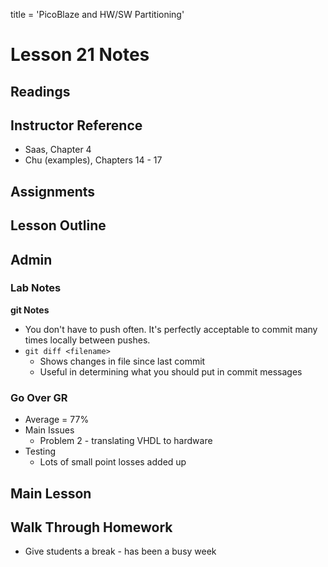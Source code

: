 title = 'PicoBlaze and HW/SW Partitioning'

# Lesson 21 Notes

## Readings

## Instructor Reference

- Saas, Chapter 4
- Chu (examples), Chapters 14 - 17

## Assignments

## Lesson Outline

## Admin

### Lab Notes

**git Notes**

- You don't have to push often.  It's perfectly
  acceptable to commit many times locally between
pushes.
- `git diff <filename>`
  - Shows changes in file since last commit
  - Useful in determining what you should put in commit
    messages

### Go Over GR

- Average = 77%
- Main Issues
  - Problem 2 - translating VHDL to hardware
- Testing
  - Lots of small point losses added up

## Main Lesson

## Walk Through Homework

- Give students a break - has been a busy week
